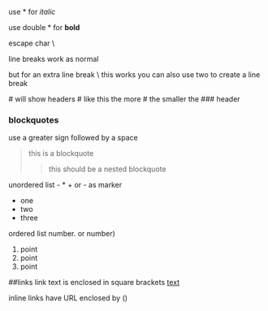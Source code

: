 use * for *italic*

use double * for **bold**

escape char \

line breaks work as normal 

but for an extra line break \ this works 
you can also use two  to create a line break

\# will show headers # like this
the more \# the smaller the ### header

### blockquotes
use a greater sign followed by a space
> this is a blockquote
>
>> this should be a nested blockquote

unordered list - * + or - as marker
* one
* two 
* three

ordered list number. or number)
1. point
2. point 
3. point

##links
link text is enclosed in square brackets
[text](www.google.com)

inline links have URL enclosed by ()